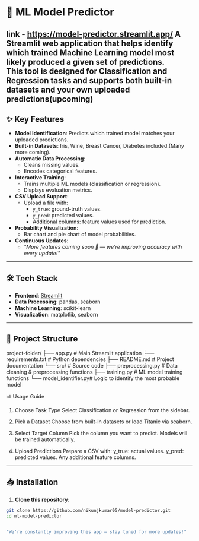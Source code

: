 # 🤖 ML Model Predictor
link - https://model-predictor.streamlit.app/ 
A Streamlit web application that helps identify which trained Machine Learning model most likely produced a given set of predictions.  
This tool is designed for **Classification** and **Regression** tasks and supports both built-in datasets and your own uploaded predictions(upcoming)
---

## ✨ Key Features

- **Model Identification**: Predicts which trained model matches your uploaded predictions.
- **Built-in Datasets**: Iris, Wine, Breast Cancer, Diabetes included.(Many more coming).
- **Automatic Data Processing**:
  - Cleans missing values.
  - Encodes categorical features.
- **Interactive Training**:
  - Trains multiple ML models (classification or regression).
  - Displays evaluation metrics.
- **CSV Upload Support**:
  - Upload a file with:
    - `y_true`: ground-truth values.
    - `y_pred`: predicted values.
    - Additional columns: feature values used for prediction.
- **Probability Visualization**:
  - Bar chart and pie chart of model probabilities.
- **Continuous Updates**:
  - *"More features coming soon 🚀 — we're improving accuracy with every update!"*

---

## 🛠️ Tech Stack

- **Frontend**: [Streamlit](https://streamlit.io/)
- **Data Processing**: pandas, seaborn
- **Machine Learning**: scikit-learn
- **Visualization**: matplotlib, seaborn

---

## 📂 Project Structure
project-folder/ 
          ├── app.py                # Main Streamlit application 
          ├── requirements.txt      # Python dependencies 
          ├── README.md             # Project documentation 
          └── src/                   # Source code 
          ├── preprocessing.py   # Data cleaning & preprocessing functions 
          ├── training.py        # ML model training functions 
          └── model_identifier.py# Logic to identify the most probable model

📊 Usage Guide
1. Choose Task Type
Select Classification or Regression from the sidebar.

2. Pick a Dataset
Choose from built-in datasets or load Titanic via seaborn.

3. Select Target Column
Pick the column you want to predict.
Models will be trained automatically.

4. Upload Predictions
Prepare a CSV with:
y_true: actual values.
y_pred: predicted values.
Any additional feature columns.



---

## 📥 Installation

1. **Clone this repository**:
```bash
git clone https://github.com/nikunjkumar05/model-predictor.git
cd ml-model-predictor


"We’re constantly improving this app — stay tuned for more updates!"
